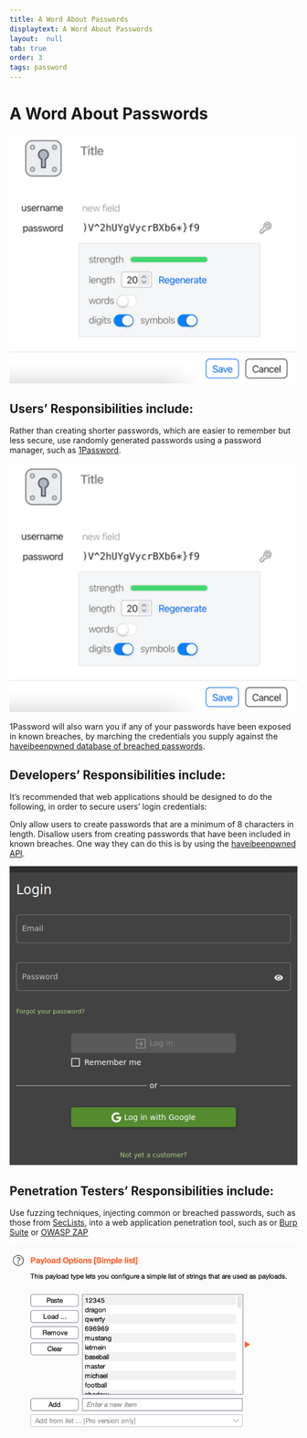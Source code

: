 ```yaml
---
title: A Word About Passwords
displaytext: A Word About Passwords
layout:  null
tab: true
order: 3
tags: password
---
```

# A Word About Passwords

<p align="center">
  <img src=/1Password_Randomly_Generated_Password.png>
</p>

## Users’ Responsibilities include:

Rather than creating shorter passwords, which are easier to remember but less secure, use randomly generated passwords using a password manager, such as [1Password](https://1password.com/).

![](/1Password_Randomly_Generated_Password.png)

1Password will also warn you if any of your passwords have been exposed in known breaches, by marching the credentials you supply against the [haveibeenpwned database of breached passwords](https://haveibeenpwned.com/Passwords).



## Developers’ Responsibilities include:

It’s recommended that web applications should be designed to do the following, in order to secure users’ login credentials:

Only allow users to create passwords that are a minimum of 8 characters in length. 
Disallow users from creating passwords that have been included in known breaches.
One way they can do this is by using the [haveibeenpwned API](https://haveibeenpwned.com/API/v3).

![](/juice-shop-login.png)



## Penetration Testers’ Responsibilities include:

Use fuzzing techniques, injecting common or breached passwords, such as those from [SecLists](https://github.com/danielmiessler/SecLists), into a web application penetration tool, such as or [Burp Suite](https://portswigger.net/burp/documentation/desktop/tools/intruder) or  [OWASP ZAP](https://www.zaproxy.org/docs/desktop/addons/fuzzer) 

![](/seclists-leaked-or-common-passwords.png)
